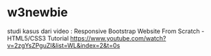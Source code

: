 # w3newbie
studi kasus dari video :
Responsive Bootstrap Website From Scratch - HTML5/CSS3 Tutorial
https://www.youtube.com/watch?v=2zgYsZPguZI&list=WL&index=2&t=0s
